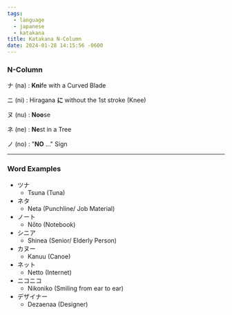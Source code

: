 ```yaml
---
tags:
  - language
  - japanese
  - katakana
title: Katakana N-Column
date: 2024-01-28 14:15:56 -0600
---
```


### N-Column

ナ (na) : **Kni**fe with a Curved Blade

ニ (ni) : Hiragana **に** without the 1st stroke (Knee)

ヌ (nu) : **Noo**se

ネ (ne) : **Ne**st in a Tree

ノ (no) : "**NO** ..." Sign

---

### Word Examples

* ツナ
	* Tsuna (Tuna)
* ネタ
	* Neta (Punchline/ Job Material)
* ノート
	* Nōto (Notebook)
* シニア
	* Shinea (Senior/ Elderly Person)
* カヌー
	* Kanuu (Canoe)
* ネット
	* Netto (Internet)
* ニコニコ
	* Nikoniko (Smiling from ear to ear)
* デザイナー
	* Dezaenaa (Designer)
